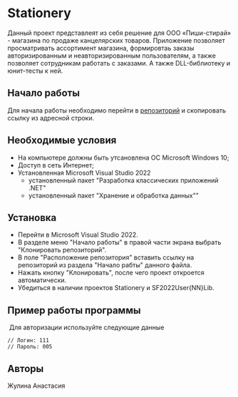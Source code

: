 # Stationery
Данный проект представлеят из себя решение для ООО «Пиши-стирай»  - магазина по продаже канцелярских товаров. Приложение позволяет просматривать ассортимент магазина, формировтаь заказы авторизированным и неавторизированным пользователям, а также позволяет сотрудникам работать с заказами. А также DLL-библиотеку и юнит-тесты к ней.
## Начало работы
Для начала работы необходимо перейти в [репозиторий](https://github.com/zutilda/Stationery) и скопировать ссылку из адресной строки.
## Необходимые условия
- На компьютере должны быть утсановлена ОС Microsoft Windows 10;
- Доступ в сеть Интернет;
- Установленная Microsoft Visual Studio 2022
  - установленный пакет "Разработка классических приложений .NET"
  - установленный пакет "Хранение и обработка данных""
## Установка
- Перейти в Microsoft Visual Studio 2022.
- В разделе меню "Начало работы" в правой части экрана выбрать "Клонировать репозиторий".
- В поле "Расположение репозитория" вставить ссылку на репозиторий из раздела "Начало рабты" данного файла.
- Нажать кнопку "Клонировать", после чего проект откроется автоматически.
- Убедиться в наличии проектов Stationery и SF2022User{NN}Lib.
## Пример работы программы
![]()
Для авторизации используйте следующие данные
```
// Логин: 111
// Пароль: 005
```
## Авторы
Жулина Анастасия
